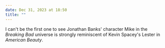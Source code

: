 ```yaml
---
date: Dec 31, 2023 at 18:50
title: ""
---
```

I can't be the first one to see Jonathan Banks' character Mike in the _Breaking Bad_ universe is  strongly reminiscent of Kevin Spacey's Lester in _American Beauty_.
